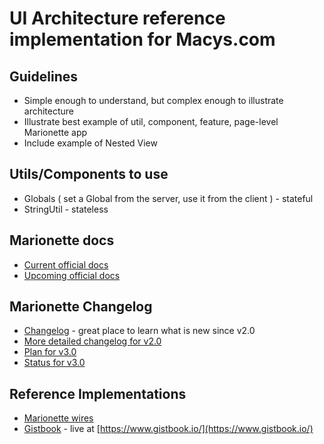# UI Architecture reference implementation for Macys.com

## Guidelines
* Simple enough to understand, but complex enough to illustrate architecture
* Illustrate best example of util, component, feature, page-level Marionette app
* Include example of Nested View

## Utils/Components to use
* Globals ( set a Global from the server, use it from the client ) - stateful
* StringUtil - stateless

## Marionette docs
* [Current official docs](http://marionettejs.com/docs/current)
* [Upcoming official docs](http://dev.marionettejs.com/docs/current)

## Marionette Changelog
* [Changelog](https://github.com/marionettejs/backbone.marionette/releases) - great place to learn what is new since v2.0
* [More detailed changelog for v2.0](https://github.com/MarionetteLabs/marionette-changelog-detail)
* [Plan for v3.0](https://github.com/marionettejs/backbone.marionette/issues/1796)
* [Status for v3.0](https://github.com/marionettejs/backbone.marionette/issues?q=is%3Aissue+milestone%3Av3.0.0)

## Reference Implementations
* [Marionette wires](https://github.com/thejameskyle/marionette-wires)
* [Gistbook](https://github.com/jmeas/gistbook) - live at [https://www.gistbook.io/](https://www.gistbook.io/)
